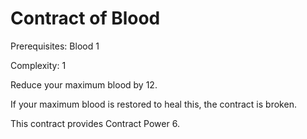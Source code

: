 # Contract of Blood

Prerequisites: Blood 1

Complexity: 1

Reduce your maximum blood by 12.

If your maximum blood is restored to heal this, the contract is broken.

This contract provides Contract Power 6.